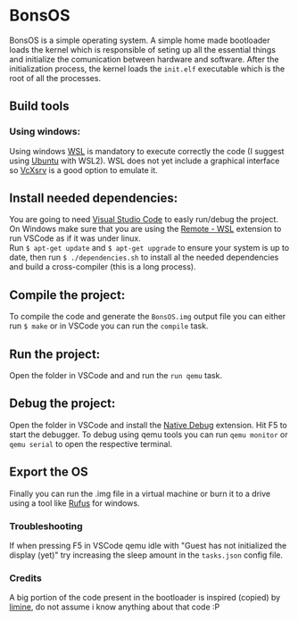# BonsOS
BonsOS is a simple operating system. A simple home made bootloader loads the kernel which is responsible of seting up all the essential things and initialize the comunication between hardware and software. After the initialization process, the kernel loads the `init.elf` executable which is the root of all the processes.

## Build tools
### Using windows:
Using windows [WSL](https://docs.microsoft.com/it-it/windows/wsl/install-win10) is mandatory to execute correctly the code (I suggest using [Ubuntu](https://www.microsoft.com/it-it/p/ubuntu/9nblggh4msv6?activetab=pivot:overviewtab) with WSL2). WSL does not yet include a graphical interface so [VcXsrv](https://sourceforge.net/projects/vcxsrv/) is a good option to emulate it.

## Install needed dependencies:
You are going to need [Visual Studio Code](https://code.visualstudio.com/) to easly run/debug the project.
On Windows make sure that you are using the [Remote - WSL](https://marketplace.visualstudio.com/items?itemName=ms-vscode-remote.remote-wsl) extension to run VSCode as if it was under linux.</br>
Run `$ apt-get update` and `$ apt-get upgrade` to ensure your system is up to date, then run `$ ./dependencies.sh` to install al the needed dependencies and build a cross-compiler (this is a long process).

## Compile the project:
To compile the code and generate the `BonsOS.img` output file you can either run `$ make` or in VSCode you can run the `compile` task.

## Run the project:
Open the folder in VSCode and and run the `run qemu` task.

## Debug the project:
Open the folder in VSCode and install the [Native Debug](https://marketplace.visualstudio.com/items?itemName=webfreak.debug) extension. Hit F5 to start the debugger. To debug using qemu tools you can run `qemu monitor` or `qemu serial` to open the respective terminal.

## Export the OS
Finally you can run the .img file in a virtual machine or burn it to a drive using a tool like [Rufus](https://rufus.ie/) for windows.

### Troubleshooting
If when pressing F5 in VSCode qemu idle with "Guest has not initialized the display (yet)" try increasing the sleep amount in the `tasks.json` config file.

### Credits
A big portion of the code present in the bootloader is inspired (copied) by [limine](https://github.com/limine-bootloader/limine), do not assume i know anything about that code :P
